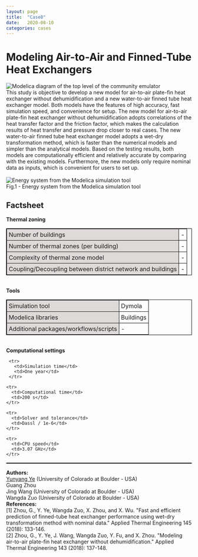 ```yaml
---
layout: page
title:  "Case8"
date:   2020-08-10
categories: cases
---
```


<meta name="viewport" content="width=device-width, initial-scale=1">
<link rel="stylesheet" href="http://localhost:4000/assets/css/case1.css">



<div class="box">


<div class="title">
<h1>
Modeling Air-to-Air and Finned-Tube Heat Exchangers
</h1>
</div>

<div>
<img class="center_b" src="{{ site.url }}/assets/img/img_cs8a.png" alt="Modelica diagram of the top level of the community emulator">
</div>

<div class="text">
This study is objective to develop a new model for air-to-air plate-fin heat exchanger without dehumidification and a new water-to-air finned tube heat exchanger model. Both models have the features of high accuracy, fast simulation speed, and convenience for setup.
The new model for air-to-air plate-fin heat exchanger without dehumidification adopts correlations of the heat transfer factor and the friction factor, which makes the calculation results of heat transfer and pressure drop closer to real cases. The new water-to-air finned tube heat exchanger model adopts a wet-dry transformation method, which is faster than the numerical models and simpler than the analytical models.
Based on the testing results, both models are computationally efficient and relatively accurate by comparing with the existing models. Furthermore, the new models only require nominal data as inputs, which is convenient for users to set up.
<br>
<br>
<div>
<img class="center_m" src="{{ site.url }}/assets/img/img_cs8b.png" alt="Energy system from the Modelica simulation tool">
<figcaption>Fig.1 - Energy system from the Modelica simulation tool</figcaption>
</div>


</div>

<div class="text">
<head>
<style>
table, th, td {
  border: 1px solid black;
  border-collapse: collapse;
}
th, td {
  padding: 5px;
}
th {
  text-align: left;
}
</style>
</head>
<body>

<h2>Factsheet</h2>


<table style="width:100%">
<b>Thermal zoning</b>
<colgroup>
   <col span="1" style="background-color:#DEDAD9">
 </colgroup>

  <tr>
    <td>Number of buildings</td>
    <td>-</td>
  </tr>

  <tr>
    <td>Number of thermal zones (per building)</td>
    <td>-</td>
  </tr>

  <tr>
    <td>Complexity of thermal zone model</td>
    <td>-</td>
  </tr>

  <tr>
    <td>Coupling/Decoupling between district network and buildings</td>
    <td>-</td>
  </tr>
</table>
<br>
  <table style="width:100%">
  <b>Tools</b>
  <colgroup>
     <col span="1" style="background-color:#DEDAD9">
   </colgroup>

   <tr>
     <td>Simulation tool</td>
     <td>Dymola</td>
   </tr>

  <tr>
    <td>Modelica libraries</td>
    <td>Buildings</td>
  </tr>

  <tr>
    <td>Additional packages/workflows/scripts</td>
    <td>-</td>
  </tr>
  </table>

  <br>
    <table style="width:100%">
    <b>Computational settings</b>
    <colgroup>
       <col span="1" style="background-color:#DEDAD9">
     </colgroup>

     <tr>
       <td>Simulation time</td>
       <td>One year</td>
     </tr>

    <tr>
      <td>Computational time</td>
      <td>200 s</td>
    </tr>

    <tr>
      <td>Solver and tolerance</td>
      <td>Dassl / 1e-6</td>
    </tr>

    <tr>
      <td>CPU speed</td>
      <td>3.07 GHz</td>
    </tr>


</table>

</body>
</div>


<div class="subtitle">
<b>Authors:</b><br>
<a href="mailto:yunyang.ye@colorado.edu">Yunyang Ye</a> (University of Colorado at Boulder - USA)<br>
Guang Zhou<br>
Jing Wang (University of Colorado at Boulder - USA)<br>
Wangda Zuo (University of Colorado at Boulder - USA)<br>
</div>

<div class="subtitle">
<b>References:</b><br>
[1] Zhou, G., Y. Ye, Wangda Zuo, X. Zhou, and X. Wu. "Fast and efficient prediction of finned-tube heat exchanger performance using wet-dry transformation method with nominal data." Applied Thermal Engineering 145 (2018): 133-146.<br>
[2] Zhou, G., Y. Ye, J. Wang, Wangda Zuo, Y. Fu, and X. Zhou. "Modeling air-to-air plate-fin heat exchanger without dehumidification." Applied Thermal Engineering 143 (2018): 137-148.


</div>

